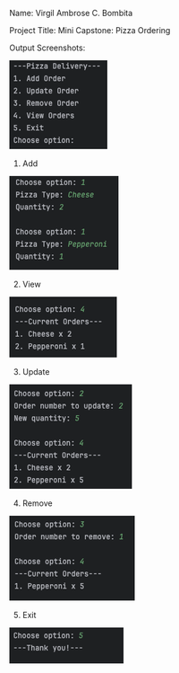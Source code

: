 Name: Virgil Ambrose C. Bombita

Project Title: Mini Capstone: Pizza Ordering

Output Screenshots:

![img.png](img.png)

1. Add

![img_1.png](img_1.png)

2. View

![img_2.png](img_2.png)

3. Update

![img_3.png](img_3.png)

4. Remove

![img_4.png](img_4.png)

5. Exit

![img_5.png](img_5.png)
